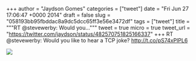 
+++
author = "Jaydson Gomes"
categories = ["tweet"]
date = "Fri Jun 27 17:06:47 +0000 2014"
draft = false
slug = "058193bb95fbddac8a9dc5dcc65ff3e56e3472df"
tags = ["tweet"]
title = """RT @stevewerby: Would you..."""
tweet = true
micro = true
tweet_url = "https://twitter.com/jaydson/status/482570751825166337"
+++
RT @stevewerby: Would you like to hear a TCP joke? http://t.co/pS74xPlPL6

![](/images/tweet-media/482570751825166337-BrI88BPIAAAkDfo.jpg)